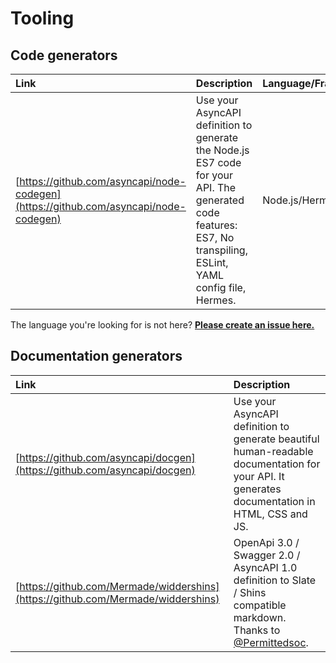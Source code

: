 # Tooling

## Code generators

| Link | Description | Language/Framework |
| :--- | :--- | :--- |
| [https://github.com/asyncapi/node-codegen](https://github.com/asyncapi/node-codegen) | Use your AsyncAPI definition to generate the Node.js ES7 code for your API. The generated code features: ES7, No transpiling, ESLint, YAML config file, Hermes. | Node.js/Hermes |

The language you're looking for is not here? [**Please create an issue here.**](https://github.com/asyncapi/asyncapi/issues/new?labels[]=Code%20Generator%20Request)

## Documentation generators

| Link | Description |
| :--- | :--- |
| [https://github.com/asyncapi/docgen](https://github.com/asyncapi/docgen) | Use your AsyncAPI definition to generate beautiful human-readable documentation for your API. It generates documentation in HTML, CSS and JS. |
| [https://github.com/Mermade/widdershins](https://github.com/Mermade/widdershins) | OpenApi 3.0 / Swagger 2.0 / AsyncAPI 1.0 definition to Slate / Shins compatible markdown. Thanks to [@Permittedsoc](https://twitter.com/@Permittedsoc). |



